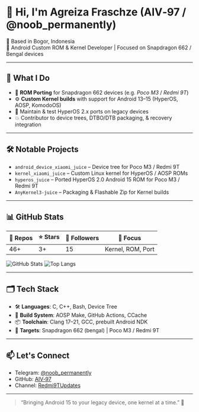 # 👋 Hi, I'm Agreiza Fraschze (AIV‑97 / @noob_permanently)

📍 Based in Bogor, Indonesia  
🔧 Android Custom ROM & Kernel Developer | Focused on Snapdragon 662 / Bengal devices

---

## 🚀 What I Do

- 📱 **ROM Porting** for Snapdragon 662 devices (e.g. *Poco M3* / *Redmi 9T*)
- ⚙️ **Custom Kernel builds** with support for Android 13–15 (HyperOS, AOSP, KomodoOS)
- 🧪 Maintain & test HyperOS 2.x ports on legacy devices
- 💥 Contributor to device trees, DTBO/DTB packaging, & recovery integration

---

## 🛠️ Notable Projects

- `android_device_xiaomi_juice` – Device tree for Poco M3 / Redmi 9T
- `kernel_xiaomi_juice` – Custom Linux kernel for HyperOS / AOSP ROMs
- `hyperos_juice` – Ported HyperOS 2.0 Android 15 ROM for Poco M3 / Redmi 9T
- `AnyKernel3-juice` – Packaging & Flashable Zip for Kernel builds

---

## 📊 GitHub Stats

| 📁 Repos     | ⭐ Stars | 👥 Followers | 🔧 Focus       |
|-------------|---------|--------------|----------------|
| 46+         | 3+      | 15           | Kernel, ROM, Port |

![GitHub Stats](https://github-readme-stats.vercel.app/api?username=AIV-97&show_icons=true&theme=tokyonight)
![Top Langs](https://github-readme-stats.vercel.app/api/top-langs/?username=AIV-97&layout=compact&theme=tokyonight)

---

## 🗂️ Tech Stack

- 🛠 **Languages**: C, C++, Bash, Device Tree
- 🧪 **Build System**: AOSP Make, GitHub Actions, CCache
- 📦 **Toolchain**: Clang 17–21, GCC, prebuilt Android NDK
- 📱 **Targets**: Snapdragon 662 (bengal) | Poco M3 / Redmi 9T

---

## 📫 Let's Connect

- Telegram: [@noob_permanently](https://t.me/noob_permanently)
- GitHub: [AIV‑97](https://github.com/AIV-97)
- Channel: [Redmi9TUpdates](https://t.me/Redmi9TUpdates)

---

> “Bringing Android 15 to your legacy device, one kernel at a time.” 🚀
